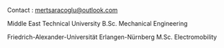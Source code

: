 Contact : mertsaracoglu@outlook.com

Middle East Technical University
B.Sc. Mechanical Engineering

Friedrich-Alexander-Universität Erlangen-Nürnberg
M.Sc. Electromobility
